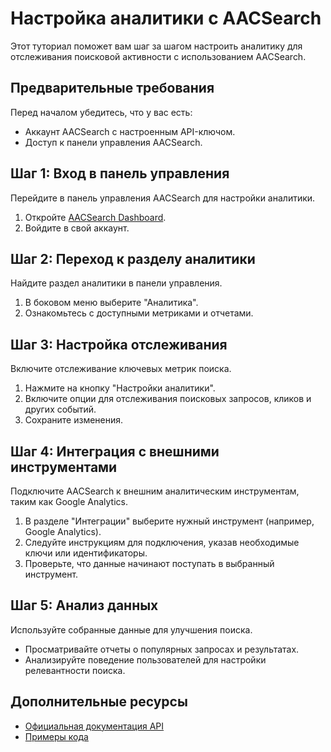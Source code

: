 # Настройка аналитики с AACSearch

Этот туториал поможет вам шаг за шагом настроить аналитику для отслеживания поисковой активности с использованием AACSearch.

## Предварительные требования

Перед началом убедитесь, что у вас есть:

- Аккаунт AACSearch с настроенным API-ключом.
- Доступ к панели управления AACSearch.

## Шаг 1: Вход в панель управления

Перейдите в панель управления AACSearch для настройки аналитики.

1. Откройте [AACSearch Dashboard](https://dashboard.aacsearch.com).
2. Войдите в свой аккаунт.

## Шаг 2: Переход к разделу аналитики

Найдите раздел аналитики в панели управления.

1. В боковом меню выберите "Аналитика".
2. Ознакомьтесь с доступными метриками и отчетами.

## Шаг 3: Настройка отслеживания

Включите отслеживание ключевых метрик поиска.

1. Нажмите на кнопку "Настройки аналитики".
2. Включите опции для отслеживания поисковых запросов, кликов и других событий.
3. Сохраните изменения.

## Шаг 4: Интеграция с внешними инструментами

Подключите AACSearch к внешним аналитическим инструментам, таким как Google Analytics.

1. В разделе "Интеграции" выберите нужный инструмент (например, Google Analytics).
2. Следуйте инструкциям для подключения, указав необходимые ключи или идентификаторы.
3. Проверьте, что данные начинают поступать в выбранный инструмент.

## Шаг 5: Анализ данных

Используйте собранные данные для улучшения поиска.

- Просматривайте отчеты о популярных запросах и результатах.
- Анализируйте поведение пользователей для настройки релевантности поиска.

## Дополнительные ресурсы

- [Официальная документация API](./../api/quickstart.md)
- [Примеры кода](./../examples/README.md)
